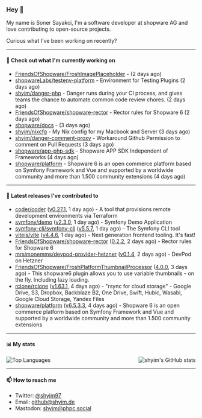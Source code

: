 ### Hey 👋

My name is Soner Sayakci, I'm a software developer at shopware AG and love contributing to open-source projects.

Curious what I've been working on recently?

---

#### 👷 Check out what I'm currently working on

- [FriendsOfShopware/FroshImagePlaceholder](https://github.com/FriendsOfShopware/FroshImagePlaceholder) -  (2 days ago)
- [shopwareLabs/testenv-platform](https://github.com/shopwareLabs/testenv-platform) - Environment for Testing Plugins (2 days ago)
- [shyim/danger-php](https://github.com/shyim/danger-php) - Danger runs during your CI process, and gives teams the chance to automate common code review chores. (2 days ago)
- [FriendsOfShopware/shopware-rector](https://github.com/FriendsOfShopware/shopware-rector) - Rector rules for Shopware 6 (2 days ago)
- [shopware/docs](https://github.com/shopware/docs) -  (3 days ago)
- [shyim/nixcfg](https://github.com/shyim/nixcfg) - My Nix config for my Macbook and Server (3 days ago)
- [shyim/danger-comment-proxy](https://github.com/shyim/danger-comment-proxy) - Workaround Github Permission to comment on Pull Requests (3 days ago)
- [shopware/app-php-sdk](https://github.com/shopware/app-php-sdk) - Shopware APP SDK Independent of Frameworks (4 days ago)
- [shopware/platform](https://github.com/shopware/platform) - Shopware 6 is an open commerce platform based on Symfony Framework and Vue and supported by a worldwide community and more than 1.500 community extensions (4 days ago)

---

#### 🔭 Latest releases I've contributed to

- [coder/coder](https://github.com/coder/coder) ([v0.27.1](https://github.com/coder/coder/releases/tag/v0.27.1), 1 day ago) - A tool that provisions remote development environments via Terraform
- [symfony/demo](https://github.com/symfony/demo) ([v2.3.0](https://github.com/symfony/demo/releases/tag/v2.3.0), 1 day ago) - Symfony Demo Application
- [symfony-cli/symfony-cli](https://github.com/symfony-cli/symfony-cli) ([v5.5.7](https://github.com/symfony-cli/symfony-cli/releases/tag/v5.5.7), 1 day ago) - The Symfony CLI tool
- [vitejs/vite](https://github.com/vitejs/vite) ([v4.4.6](https://github.com/vitejs/vite/releases/tag/v4.4.6), 1 day ago) - Next generation frontend tooling. It&#39;s fast!
- [FriendsOfShopware/shopware-rector](https://github.com/FriendsOfShopware/shopware-rector) ([0.2.2](https://github.com/FriendsOfShopware/shopware-rector/releases/tag/0.2.2), 2 days ago) - Rector rules for Shopware 6
- [mrsimonemms/devpod-provider-hetzner](https://github.com/mrsimonemms/devpod-provider-hetzner) ([v0.1.4](https://github.com/mrsimonemms/devpod-provider-hetzner/releases/tag/v0.1.4), 2 days ago) - DevPod on Hetzner
- [FriendsOfShopware/FroshPlatformThumbnailProcessor](https://github.com/FriendsOfShopware/FroshPlatformThumbnailProcessor) ([4.0.0](https://github.com/FriendsOfShopware/FroshPlatformThumbnailProcessor/releases/tag/4.0.0), 3 days ago) - This shopware6 plugin allows you to use variable thumbnails - on the fly. Including lazy loading.
- [rclone/rclone](https://github.com/rclone/rclone) ([v1.63.1](https://github.com/rclone/rclone/releases/tag/v1.63.1), 4 days ago) - &#34;rsync for cloud storage&#34; - Google Drive, S3, Dropbox, Backblaze B2, One Drive, Swift, Hubic, Wasabi, Google Cloud Storage, Yandex Files
- [shopware/platform](https://github.com/shopware/platform) ([v6.5.3.3](https://github.com/shopware/platform/releases/tag/v6.5.3.3), 4 days ago) - Shopware 6 is an open commerce platform based on Symfony Framework and Vue and supported by a worldwide community and more than 1.500 community extensions

---

#### 📊 My stats

<img align="right" alt="shyim's GitHub stats" src="https://github-readme-stats.vercel.app/api?username=shyim&count_private=1&show_icons=true&" />

![Top Languages](https://github-readme-stats.vercel.app/api/top-langs/?username=shyim)

---

#### 📫 How to reach me

- Twitter: [@shyim97](https://twitter.com/shyim97)
- Email: [github@shyim.de](mailto://github@shyim.de)
- Mastodon: <a rel="me" href="https://phpc.social/@shyim">shyim@phpc.social</a>
